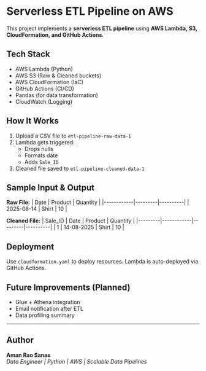 # Serverless ETL Pipeline on AWS

This project implements a **serverless ETL pipeline** using **AWS Lambda, S3, CloudFormation, and GitHub Actions**.

## Tech Stack
- AWS Lambda (Python)
- AWS S3 (Raw & Cleaned buckets)
- AWS CloudFormation (IaC)
- GitHub Actions (CI/CD)
- Pandas (for data transformation)
- CloudWatch (Logging)

##  How It Works
1. Upload a CSV file to `etl-pipeline-raw-data-1`
2. Lambda gets triggered:
   - Drops nulls
   - Formats date
   - Adds `Sale_ID`
3. Cleaned file saved to `etl-pipeline-cleaned-data-1`

## Sample Input & Output
**Raw File:**
| Date       | Product | Quantity |
|------------|---------|----------|
| 2025-08-14 | Shirt   | 10       |

**Cleaned File:**
| Sale_ID | Date       | Product | Quantity |
|---------|------------|---------|----------|
| 1       | 14-08-2025 | Shirt   | 10       |

## Deployment
Use `cloudformation.yaml` to deploy resources. Lambda is auto-deployed via GitHub Actions.

## Future Improvements (Planned)
- Glue + Athena integration
- Email notification after ETL
- Data profiling summary

---

## Author
**Aman Rao Sanas**  
_Data Engineer | Python | AWS | Scalable Data Pipelines_  
